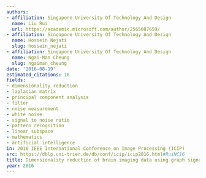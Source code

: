 ```yaml
---
authors:
- affiliation: Singapore University Of Technology And Design
  name: Liu Rui
  url: https://academic.microsoft.com/author/2565087659/
- affiliation: Singapore University Of Technology And Design
  name: Hossein Nejati
  slug: hossein_nejati
- affiliation: Singapore University Of Technology And Design
  name: Ngai-Man Cheung
  slug: ngaiman_cheung
date: '2016-08-19'
estimated_citations: 16
fields:
- dimensionality reduction
- laplacian matrix
- principal component analysis
- filter
- noise measurement
- white noise
- signal to noise ratio
- pattern recognition
- linear subspace
- mathematics
- artificial intelligence
in: 2016 IEEE International Conference on Image Processing (ICIP)
src: https://dblp.uni-trier.de/db/conf/icip/icip2016.html#RuiNC16
title: Dimensionality reduction of brain imaging data using graph signal processing
year: 2016
---
```

